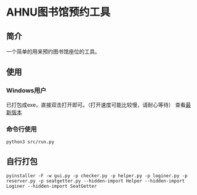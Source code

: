 # AHNU图书馆预约工具

## 简介 
一个简单的用来预约图书馆座位的工具。

## 使用

### Windows用户
已打包成exe，直接双击打开即可。（打开速度可能比较慢，请耐心等待）
查看[最新版本](https://github.com/nailu0/LibraryReservation/releases)

### 命令行使用
```
python3 src/run.py
```

## 自行打包
```
pyinstaller -F -w gui.py -p checker.py -p helper.py -p loginer.py -p reserver.py -p seatgetter.py --hidden-import Helper --hidden-import Loginer --hidden-import SeatGetter
```
